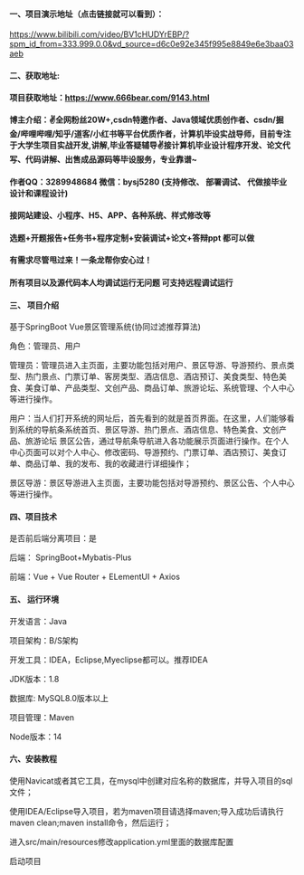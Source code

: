 #### 一、项目演示地址（点击链接就可以看到）：

https://www.bilibili.com/video/BV1cHUDYrEBP/?spm_id_from=333.999.0.0&vd_source=d6c0e92e345f995e8849e6e3baa03aeb
#### 二、获取地址:

#### 项目获取地址：https://www.666bear.com/9143.html

**博主介绍：✌全网粉丝20W+,csdn特邀作者、Java领域优质创作者、csdn/掘金/哔哩哔哩/知乎/道客/小红书等平台优质作者，计算机毕设实战导师，目前专注于大学生项目实战开发,讲解,毕业答疑辅导✌接计算机毕业设计程序开发、论文代写、代码讲解、出售成品源码等毕设服务，专业靠谱~**

#### 作者QQ：3289948684 微信：bysj5280 (支持修改、 部署调试、 代做接毕业设计和课程设计)

#### 接网站建设、小程序、H5、APP、各种系统、样式修改等

#### 选题+开题报告+任务书+程序定制+安装调试+论文+答辩ppt 都可以做

#### 有需求尽管甩过来！一条龙帮你安心过！

#### 所有项目以及源代码本人均调试运行无问题 可支持远程调试运行


#### 三、 项目介绍

基于SpringBoot Vue景区管理系统(协同过滤推荐算法)

角色：管理员、用户

管理员：管理员进入主页面，主要功能包括对用户、景区导游、导游预约、景点类型、热门景点、门票订单、客房类型、酒店信息、酒店预订、美食类型、特色美食、美食订单、产品类型、文创产品、商品订单、旅游论坛、系统管理、个人中心等进行操作。

用户：当人们打开系统的网址后，首先看到的就是首页界面。在这里，人们能够看到系统的导航条系统首页、景区导游、热门景点、酒店信息、特色美食、文创产品、旅游论坛 景区公告，通过导航条导航进入各功能展示页面进行操作。在个人中心页面可以对个人中心、修改密码、导游预约、门票订单、酒店预订、美食订单、商品订单、我的发布、我的收藏进行详细操作；

景区导游：景区导游进入主页面，主要功能包括对导游预约、景区公告、个人中心等进行操作。

#### 四、项目技术

是否前后端分离项目：是

后端： SpringBoot+Mybatis-Plus

前端：Vue + Vue Router + ELementUI + Axios

#### 五、 运行环境

开发语言：Java

项目架构：B/S架构

开发工具：IDEA，Eclipse,Myeclipse都可以。推荐IDEA

JDK版本：1.8

数据库: MySQL8.0版本以上

项目管理：Maven

Node版本：14



#### 六、安装教程

使用Navicat或者其它工具，在mysql中创建对应名称的数据库，并导入项目的sql文件；

使用IDEA/Eclipse导入项目，若为maven项目请选择maven;导入成功后请执行maven clean;maven install命令，然后运行；

进入src/main/resources修改application.yml里面的数据库配置

启动项目
